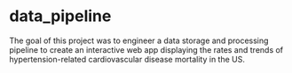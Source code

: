 # data_pipeline

The goal of this project was to engineer a data storage and processing pipeline to create an interactive web app displaying the rates and trends of hypertension-related cardiovascular disease mortality in the US.
